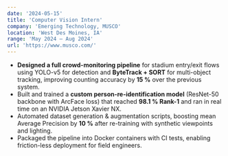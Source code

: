 ```yaml
---
date: '2024-05-15'
title: 'Computer Vision Intern'
company: 'Emerging Technology, MUSCO'
location: 'West Des Moines, IA'
range: 'May 2024 – Aug 2024'
url: 'https://www.musco.com/'
---
```


- **Designed a full crowd-monitoring pipeline** for stadium entry/exit flows using YOLO-v5 for detection and **ByteTrack + SORT** for multi-object tracking, improving counting accuracy by **15 %** over the previous system.
- Built and trained a **custom person-re-identification model** (ResNet-50 backbone with ArcFace loss) that reached **98.1 % Rank-1** and ran in real time on an NVIDIA Jetson Xavier NX.
- Automated dataset generation & augmentation scripts, boosting mean Average Precision by **10 %** after re-training with synthetic viewpoints and lighting.
- Packaged the pipeline into Docker containers with CI tests, enabling friction-less deployment for field engineers.
